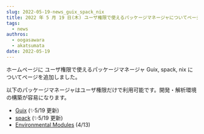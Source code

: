 ```yaml
---
slug: 2022-05-19-news_guix_spack_nix
title: 2022 年 5 月 19 日(木) ユーザ権限で使えるパッケージマネージャについてページの追加
tags:
  - news
authros:
  - oogasawara
  - akatsumata
date: 2022-05-19
---
```


ホームページに ユーザ権限で使えるパッケージマネージャ Guix, spack, nix についてページを追加しました。

以下のパッケージマネージャはユーザ権限だけで利用可能です。開発・解析環境の構築が容易になります。

- [Guix](/oldDocuments/software/guix) (&#x2728;5/19 更新)
- [spack](/software/spack/install_spack) (&#x2728;5/19 更新)
- [Environmental Modules](/software/environmental_modules/) (4/13)


